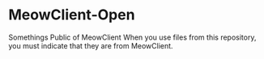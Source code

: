 # MeowClient-Open
Somethings Public of MeowClient
When you use files from this repository, you must indicate that they are from MeowClient.
